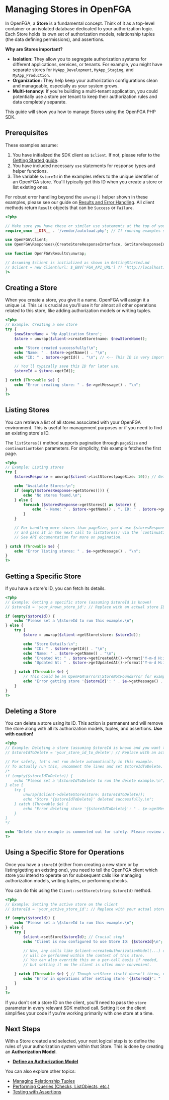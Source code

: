 # Managing Stores in OpenFGA

In OpenFGA, a **Store** is a fundamental concept. Think of it as a top-level container or an isolated database dedicated to your authorization logic. Each Store holds its own set of authorization models, relationship tuples (the data defining permissions), and assertions.

**Why are Stores important?**

- **Isolation:** They allow you to segregate authorization systems for different applications, services, or tenants. For example, you might have separate stores for `MyApp_Development`, `MyApp_Staging`, and `MyApp_Production`.
- **Organization:** They help keep your authorization configurations clean and manageable, especially as your system grows.
- **Multi-tenancy:** If you're building a multi-tenant application, you could potentially use a store per tenant to keep their authorization rules and data completely separate.

This guide will show you how to manage Stores using the OpenFGA PHP SDK.

## Prerequisites

These examples assume:

1. You have initialized the SDK client as `$client`. If not, please refer to the [Getting Started guide](GettingStarted.md).
2. You have included necessary `use` statements for response types and helper functions.
3. The variable `$storeId` in the examples refers to the unique identifier of an OpenFGA store. You'll typically get this ID when you create a store or list existing ones.

For robust error handling beyond the `unwrap()` helper shown in these examples, please see our guide on [Results and Error Handling](Results.md). All client methods return `Result` objects that can be `Success` or `Failure`.

```php
<?php

// Make sure you have these or similar use statements at the top of your PHP file:
require_once __DIR__ . '/vendor/autoload.php'; // If running examples standalone

use OpenFGA\Client;
use OpenFGA\Responses\{CreateStoreResponseInterface, GetStoreResponseInterface, ListStoresResponseInterface, DeleteStoreResponseInterface};

use function OpenFGA\Results\unwrap;

// Assuming $client is initialized as shown in GettingStarted.md
// $client = new Client(url: $_ENV['FGA_API_URL'] ?? 'http://localhost:8080');
?>
```

## Creating a Store

When you create a store, you give it a name. OpenFGA will assign it a unique `id`. This `id` is crucial as you'll use it for almost all other operations related to this store, like adding authorization models or writing tuples.

```php
<?php
// Example: Creating a new store
try {
    $newStoreName = 'My Application Store';
    $store = unwrap($client->createStore(name: $newStoreName));

    echo "Store created successfully!\n";
    echo "Name: " . $store->getName() . "\n";
    echo "ID: " . $store->getId() . "\n"; // <-- This ID is very important!

    // You'll typically save this ID for later use.
    $storeId = $store->getId();

} catch (Throwable $e) {
    echo "Error creating store: " . $e->getMessage() . "\n";
}
?>
```

## Listing Stores

You can retrieve a list of all stores associated with your OpenFGA environment. This is useful for management purposes or if you need to find an existing store's ID.

The `listStores()` method supports pagination through `pageSize` and `continuationToken` parameters. For simplicity, this example fetches the first page.

```php
<?php
// Example: Listing stores
try {
    $storesResponse = unwrap($client->listStores(pageSize: 10)); // Get up to 10 stores

    echo "Available Stores:\n";
    if (empty($storesResponse->getStores())) {
        echo "No stores found.\n";
    } else {
        foreach ($storesResponse->getStores() as $store) {
            echo "- Name: " . $store->getName() . ", ID: " . $store->getId() . "\n";
        }
    }

    // For handling more stores than pageSize, you'd use $storesResponse->getContinuationToken()
    // and pass it in the next call to listStores() via the `continuationToken` parameter.
    // See API documentation for more on pagination.

} catch (Throwable $e) {
    echo "Error listing stores: " . $e->getMessage() . "\n";
}
?>
```

## Getting a Specific Store

If you have a store's ID, you can fetch its details.

```php
<?php
// Example: Getting a specific store (assuming $storeId is known)
// $storeId = 'your_known_store_id'; // Replace with an actual store ID

if (empty($storeId)) {
    echo "Please set a \$storeId to run this example.\n";
} else {
    try {
        $store = unwrap($client->getStore(store: $storeId));

        echo "Store Details:\n";
        echo "ID: " . $store->getId() . "\n";
        echo "Name: " . $store->getName() . "\n";
        echo "Created At: " . $store->getCreatedAt()->format('Y-m-d H:i:s') . "\n";
        echo "Updated At: " . $store->getUpdatedAt()->format('Y-m-d H:i:s') . "\n";

    } catch (Throwable $e) {
        // This could be an OpenFGA\Errors\StoreNotFoundError for example
        echo "Error getting store '{$storeId}': " . $e->getMessage() . "\n";
    }
}
?>
```

## Deleting a Store

You can delete a store using its ID. This action is permanent and will remove the store along with all its authorization models, tuples, and assertions. **Use with caution!**

```php
<?php
// Example: Deleting a store (assuming $storeId is known and you want to delete it)
// $storeIdToDelete = 'your_store_id_to_delete'; // Replace with an actual store ID

// For safety, let's not run delete automatically in this example.
// To actually run this, uncomment the lines and set $storeIdToDelete.
/*
if (empty($storeIdToDelete)) {
    echo "Please set a \$storeIdToDelete to run the delete example.\n";
} else {
    try {
        unwrap($client->deleteStore(store: $storeIdToDelete));
        echo "Store '{$storeIdToDelete}' deleted successfully.\n";
    } catch (Throwable $e) {
        echo "Error deleting store '{$storeIdToDelete}': " . $e->getMessage() . "\n";
    }
}
*/

echo "Delete store example is commented out for safety. Please review and uncomment to run.\n";
?>
```

## Using a Specific Store for Operations

Once you have a `storeId` (either from creating a new store or by listing/getting an existing one), you need to tell the OpenFGA client which store you intend to operate on for subsequent calls like managing authorization models, writing tuples, or performing checks.

You can do this using the `Client::setStore(string $storeId)` method.

```php
<?php
// Example: Setting the active store on the client
// $storeId = 'your_active_store_id'; // Replace with your actual store ID

if (empty($storeId)) {
    echo "Please set a \$storeId to run this example.\n";
} else {
    try {
        $client->setStore($storeId); // Crucial step!
        echo "Client is now configured to use Store ID: {$storeId}\n";

        // Now, any calls like $client->createAuthorizationModel(...) or $client->check(...)
        // will be performed within the context of this store.
        // You can also override this on a per-call basis if needed,
        // but setting it on the client is often more convenient.

    } catch (Throwable $e) { // Though setStore itself doesn't throw, operations using it might.
        echo "Error in operations after setting store '{$storeId}': " . $e->getMessage() . "\n";
    }
}
?>
```

If you don't set a store ID on the client, you'll need to pass the `store` parameter in every relevant SDK method call. Setting it on the client simplifies your code if you're working primarily with one store at a time.

## Next Steps

With a Store created and selected, your next logical step is to define the rules of your authorization system within that Store. This is done by creating an **Authorization Model**.

- **[Define an Authorization Model](AuthorizationModels.md)**

You can also explore other topics:

- [Managing Relationship Tuples](RelationshipTuples.md)
- [Performing Queries (Checks, ListObjects, etc.)](Queries.md)
- [Testing with Assertions](Assertions.md)
